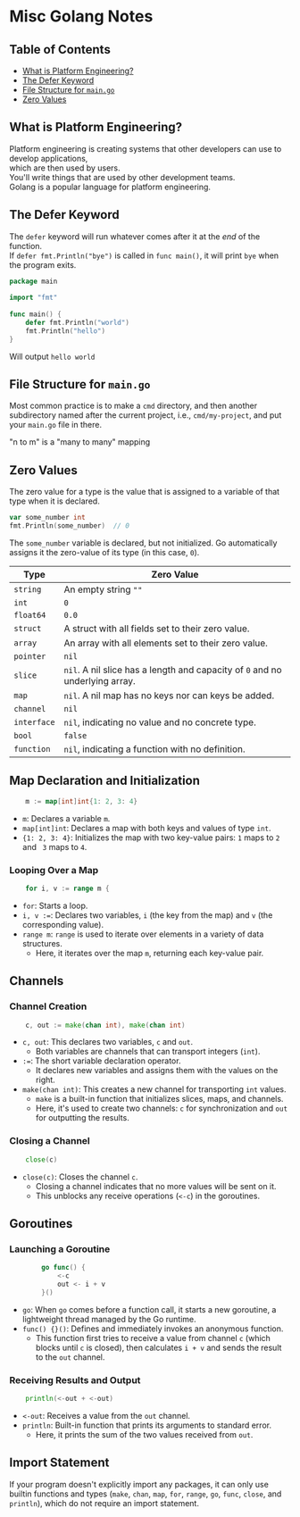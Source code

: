
# Misc Golang Notes


## Table of Contents
* [What is Platform Engineering?](#what-is-platform-engineering?) 
* [The Defer Keyword](#the-defer-keyword) 
* [File Structure for `main.go`](#file-structure-for-main.go) 
* [Zero Values](#zero-values) 


## What is Platform Engineering?
Platform engineering is creating systems that other developers can use to develop applications,  
which are then used by users.  
You'll write things that are used by other development teams.  
Golang is a popular language for platform engineering.  

## The Defer Keyword

The `defer` keyword will run whatever comes after it at the *end* of the function.  
If `defer fmt.Println("bye")` is called in `func main()`, it will print `bye` when the
program exits.  

```go
package main
 
import "fmt"
 
func main() {
	defer fmt.Println("world")
	fmt.Println("hello")
}
```
Will output `hello world`


## File Structure for `main.go`

Most common practice is to make a `cmd` directory, and then another
subdirectory named after the current project, i.e., `cmd/my-project`, and 
put your `main.go` file in there.


"n to m" is a "many to many" mapping


## Zero Values
The zero value for a type is the value that is assigned to a variable of that type
when it is declared.

```go
var some_number int
fmt.Println(some_number)  // 0
```
The `some_number` variable is declared, but not initialized. Go automatically assigns it the
zero-value of its type (in this case, `0`).


| Type        | Zero Value
|-|-
| `string`    | An empty string `""`
| `int`       | `0`
| `float64`   | `0.0`
| `struct`    | A struct with all fields set to their zero value.
| `array`     | An array with all elements set to their zero value.
| `pointer`   | `nil`
| `slice`     | `nil`. A nil slice has a length and capacity of `0` and no underlying array.
| `map`       | `nil`. A nil map has no keys nor can keys be added.
| `channel`   | `nil`
| `interface` | `nil`, indicating no value and no concrete type.
| `bool`      | `false`
| `function`  | `nil`, indicating a function with no definition.




## Map Declaration and Initialization
```go
	m := map[int]int{1: 2, 3: 4}
```
* `m`: Declares a variable `m`.
* `map[int]int`: Declares a map with both keys and values of type `int`.
* `{1: 2, 3: 4}`: Initializes the map with two key-value pairs: `1` maps to `2` 
  and ` 3` maps to `4`.

### Looping Over a Map
```go
	for i, v := range m {
```
* `for`: Starts a loop.
* `i, v :=`: Declares two variables, `i` (the key from the map) and `v` (the corresponding value).
* `range m`: `range` is used to iterate over elements in a variety of data structures.  
    * Here, it iterates over the map `m`, returning each key-value pair.

## Channels
### Channel Creation
```go
	c, out := make(chan int), make(chan int)
```
* `c, out`: This declares two variables, `c` and `out`.  
    * Both variables are channels that can transport integers (`int`).
* `:=`: The short variable declaration operator.  
    * It declares new variables and assigns them with the values on the right.
* `make(chan int)`: This creates a new channel for transporting `int` values.  
    * `make` is a built-in function that initializes slices, maps, and channels.  
    * Here, it's used to create two channels: `c` for synchronization and `out` for 
      outputting the results.

### Closing a Channel
```go
	close(c)
```
* `close(c)`: Closes the channel `c`.  
    * Closing a channel indicates that no more values will be sent on it.  
    * This unblocks any receive operations (`<-c`) in the goroutines.


## Goroutines
### Launching a Goroutine
```go
		go func() {
			<-c
			out <- i + v
		}()
```
* `go`: When `go` comes before a function call, it starts a new goroutine, a 
  lightweight thread managed by the Go runtime.
* `func() {}()`: Defines and immediately invokes an anonymous function.  
    * This function first tries to receive a value from channel `c` (which blocks until 
      `c` is closed), then calculates `i + v` and sends the result to the `out` channel.


### Receiving Results and Output
```go
	println(<-out + <-out)
```
* `<-out`: Receives a value from the `out` channel.  
* `println`: Built-in function that prints its arguments to standard error.  
    * Here, it prints the sum of the two values received from `out`.


## Import Statement
 
If your program doesn't explicitly import any packages, it can only use builtin
functions and types (`make`, `chan`, `map`, `for`, `range`, `go`, `func`, `close`, 
and `println`), which do not require an import statement.

